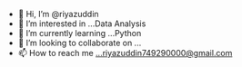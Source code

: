 - 👋 Hi, I’m @riyazuddin
- 👀 I’m interested in ...Data Analysis
- 🌱 I’m currently learning ...Python
- 💞️ I’m looking to collaborate on ...
- 📫 How to reach me ...riyazuddin749290000@gmail.com

<!---
riyaz74929/riyaz74929 is a ✨ special ✨ repository because its `README.md` (this file) appears on your GitHub profile.
You can click the Preview link to take a look at your changes.
--->
